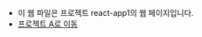 
- 이 웹 파일은 프로젝트 react-app1의 웹 페이지입니다.
- [프로젝트 A로 이동](https://yunsoonsang.github.io/rapaeng4-CamuCamu/react-app1)

